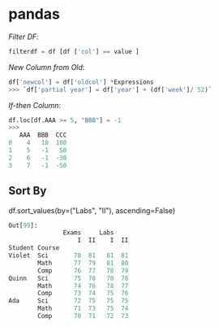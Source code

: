# pandas

_Filter DF_:

```python
filterdf = df [df ['col'] == value ]
```

_New Column from Old_:

```python
df['newcol'] = df['oldcol'] *Expressions
>>> `df['partial year'] = df['year'] + (df['week']/ 52)`
```

_If-then Column_:

```python
df.loc[df.AAA >= 5, "BBB"] = -1
>>>
   AAA  BBB  CCC
0    4   10  100
1    5   -1   50
2    6   -1  -30
3    7   -1  -50


```

## Sort By

df.sort_values(by=("Labs", "II"), ascending=False)

```python
Out[99]: 
               Exams     Labs    
                   I  II    I  II
Student Course                   
Violet  Sci       78  81   81  81
        Math      77  79   81  80
        Comp      76  77   78  79
Quinn   Sci       75  78   78  78
        Math      74  76   78  77
        Comp      73  74   75  76
Ada     Sci       72  75   75  75
        Math      71  73   75  74
        Comp      70  71   72  73
```
